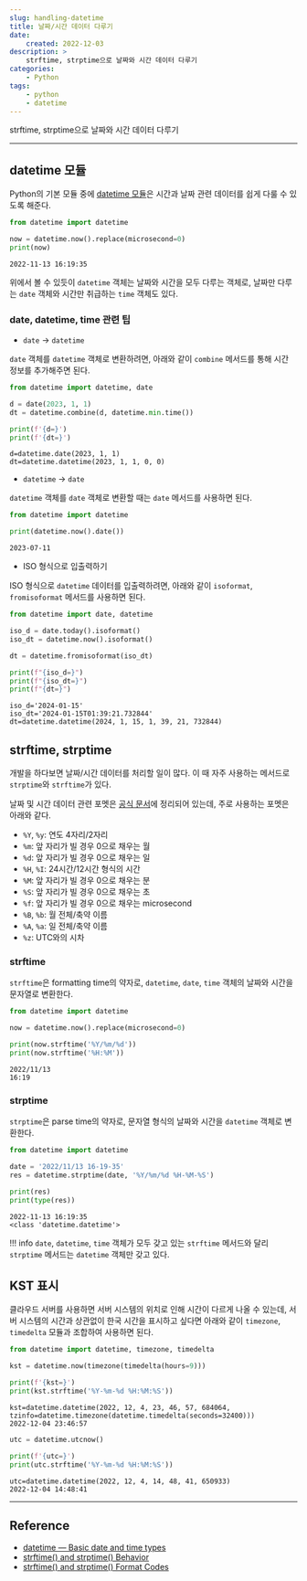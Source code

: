 ```yaml
---
slug: handling-datetime
title: 날짜/시간 데이터 다루기
date:
    created: 2022-12-03
description: >
    strftime, strptime으로 날짜와 시간 데이터 다루기
categories:
    - Python
tags:
    - python
    - datetime
---
```


strftime, strptime으로 날짜와 시간 데이터 다루기  

<!-- more -->

---

## datetime 모듈

Python의 기본 모듈 중에 [datetime 모듈](https://docs.python.org/3/library/datetime.html)은 시간과 날짜 관련 데이터를 쉽게 다룰 수 있도록 해준다.  

```python
from datetime import datetime

now = datetime.now().replace(microsecond=0)
print(now)
```
```
2022-11-13 16:19:35
```

위에서 볼 수 있듯이 `datetime` 객체는 날짜와 시간을 모두 다루는 객체로, 날짜만 다루는 `date` 객체와 시간만 취급하는 `time` 객체도 있다.  

### date, datetime, time 관련 팁

- `date` -> `datetime`

`date` 객체를 `datetime` 객체로 변환하려면, 아래와 같이 `combine` 메서드를 통해 시간 정보를 추가해주면 된다.  

```python
from datetime import datetime, date

d = date(2023, 1, 1)
dt = datetime.combine(d, datetime.min.time())

print(f'{d=}')
print(f'{dt=}')
```
```
d=datetime.date(2023, 1, 1)
dt=datetime.datetime(2023, 1, 1, 0, 0)
```

- `datetime` -> `date`

`datetime` 객체를 `date` 객체로 변환할 때는 `date` 메서드를 사용하면 된다.  

```python
from datetime import datetime

print(datetime.now().date())
```
```
2023-07-11
```

- ISO 형식으로 입출력하기

ISO 형식으로 `datetime` 데이터를 입출력하려면, 아래와 같이 `isoformat`, `fromisoformat` 메서드를 사용하면 된다.  

```python
from datetime import date, datetime

iso_d = date.today().isoformat()
iso_dt = datetime.now().isoformat()

dt = datetime.fromisoformat(iso_dt)

print(f"{iso_d=}")
print(f"{iso_dt=}")
print(f"{dt=}")
```
```
iso_d='2024-01-15'
iso_dt='2024-01-15T01:39:21.732844'
dt=datetime.datetime(2024, 1, 15, 1, 39, 21, 732844)
```

## strftime, strptime

개발을 하다보면 날짜/시간 데이터를 처리할 일이 많다. 이 때 자주 사용하는 메서드로 `strptime`와 `strftime`가 있다.  

날짜 및 시간 데이터 관련 포멧은 [공식 문서](https://docs.python.org/3/library/datetime.html#strftime-and-strptime-format-codes)에 정리되어 있는데, 주로 사용하는 포멧은 아래와 같다.  

- `%Y`, `%y`: 연도 4자리/2자리
- `%m`: 앞 자리가 빌 경우 0으로 채우는 월
- `%d`: 앞 자리가 빌 경우 0으로 채우는 일
- `%H`, `%I`: 24시간/12시간 형식의 시간
- `%M`: 앞 자리가 빌 경우 0으로 채우는 분
- `%S`: 앞 자리가 빌 경우 0으로 채우는 초
- `%f`: 앞 자리가 빌 경우 0으로 채우는 microsecond
- `%B`, `%b`: 월 전체/축약 이름
- `%A`, `%a`: 일 전체/축약 이름
- `%z`: UTC와의 시차

### strftime

`strftime`은 formatting time의 약자로, `datetime`, `date`, `time` 객체의 날짜와 시간을 문자열로 변환한다.  

```python
from datetime import datetime

now = datetime.now().replace(microsecond=0)

print(now.strftime('%Y/%m/%d'))
print(now.strftime('%H:%M'))
```
```
2022/11/13
16:19
```

### strptime

`strptime`은 parse time의 약자로, 문자열 형식의 날짜와 시간을 `datetime` 객체로 변환한다.  

```python
from datetime import datetime

date = '2022/11/13 16-19-35'
res = datetime.strptime(date, '%Y/%m/%d %H-%M-%S')

print(res)
print(type(res))
```
```
2022-11-13 16:19:35
<class 'datetime.datetime'>
```

!!! info
    `date`, `datetime`, `time` 객체가 모두 갖고 있는 `strftime` 메서드와 달리 `strptime` 메서드는 `datetime` 객체만 갖고 있다.  

## KST 표시

클라우드 서버를 사용하면 서버 시스템의 위치로 인해 시간이 다르게 나올 수 있는데, 서버 시스템의 시간과 상관없이 한국 시간을 표시하고 싶다면 아래와 같이 `timezone`, `timedelta` 모듈과 조합하여 사용하면 된다.  

```python
from datetime import datetime, timezone, timedelta

kst = datetime.now(timezone(timedelta(hours=9)))

print(f'{kst=}')
print(kst.strftime('%Y-%m-%d %H:%M:%S'))
```
```
kst=datetime.datetime(2022, 12, 4, 23, 46, 57, 684064, tzinfo=datetime.timezone(datetime.timedelta(seconds=32400)))
2022-12-04 23:46:57
```

```python
utc = datetime.utcnow()

print(f'{utc=}')
print(utc.strftime('%Y-%m-%d %H:%M:%S'))
```
```
utc=datetime.datetime(2022, 12, 4, 14, 48, 41, 650933)
2022-12-04 14:48:41
```

---
## Reference
- [datetime — Basic date and time types](https://docs.python.org/3/library/datetime.html)
- [strftime() and strptime() Behavior](https://docs.python.org/3/library/datetime.html#strftime-and-strptime-behavior)
- [strftime() and strptime() Format Codes](https://docs.python.org/3/library/datetime.html#strftime-and-strptime-format-codes)
